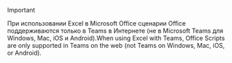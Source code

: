 > [!IMPORTANT]
> <span data-ttu-id="1b4c9-101">При использовании Excel в Microsoft Office сценарии Office поддерживаются только в Teams в Интернете (не в Microsoft Teams для Windows, Mac, iOS и Android).</span><span class="sxs-lookup"><span data-stu-id="1b4c9-101">When using Excel with Teams, Office Scripts are only supported in Teams on the web (not Teams on Windows, Mac, iOS, or Android).</span></span>